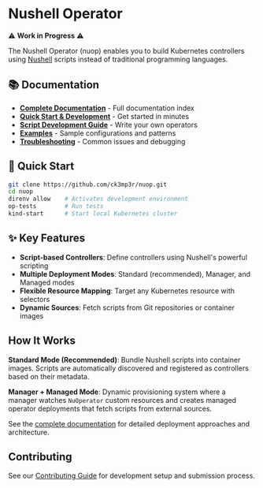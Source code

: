 # Nushell Operator

⚠️ **Work in Progress** ⚠️

The Nushell Operator (nuop) enables you to build Kubernetes controllers using [Nushell](https://www.nushell.sh/) scripts instead of traditional programming languages.

## 📚 Documentation

- **[Complete Documentation](docs/README.md)** - Full documentation index
- **[Quick Start & Development](docs/DEVELOPMENT.md)** - Get started in minutes
- **[Script Development Guide](docs/SCRIPT-DEVELOPMENT.md)** - Write your own operators
- **[Examples](docs/examples/README.md)** - Sample configurations and patterns
- **[Troubleshooting](docs/TROUBLESHOOTING.md)** - Common issues and debugging

## 🚀 Quick Start

```bash
git clone https://github.com/ck3mp3r/nuop.git
cd nuop
direnv allow    # Activates development environment
op-tests        # Run tests
kind-start      # Start local Kubernetes cluster
```

## ✨ Key Features

- **Script-based Controllers**: Define controllers using Nushell's powerful scripting
- **Multiple Deployment Modes**: Standard (recommended), Manager, and Managed modes  
- **Flexible Resource Mapping**: Target any Kubernetes resource with selectors
- **Dynamic Sources**: Fetch scripts from Git repositories or container images

## How It Works

**Standard Mode (Recommended)**: Bundle Nushell scripts into container images. Scripts are automatically discovered and registered as controllers based on their metadata.

**Manager + Managed Mode**: Dynamic provisioning system where a manager watches `NuOperator` custom resources and creates managed operator deployments that fetch scripts from external sources.

See the [complete documentation](docs/README.md) for detailed deployment approaches and architecture.

## Contributing

See our [Contributing Guide](CONTRIBUTING.md) for development setup and submission process.
